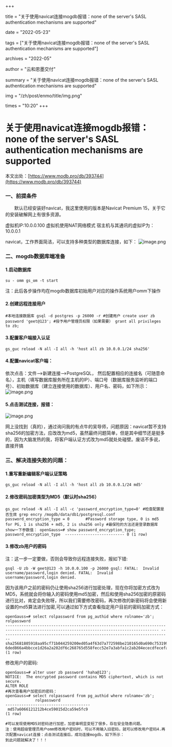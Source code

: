 +++

title = "关于使用navicat连接mogdb报错：none of the server's SASL authentication mechanisms are supported" 

date = "2022-05-23" 

tags = ["关于使用navicat连接mogdb报错：none of the server's SASL authentication mechanisms are supported"] 

archives = "2022-05" 

author = "云和恩墨交付" 

summary = "关于使用navicat连接mogdb报错：none of the server's SASL authentication mechanisms are supported"

img = "/zh/post/enmo/title/img.png" 

times = "10:20"
+++

# 关于使用navicat连接mogdb报错：none of the server's SASL authentication mechanisms are supported

本文出处：[https://www.modb.pro/db/393744](https://www.modb.pro/db/393744)

### 一、前提条件

  默认已经安装好navicat，我这里使用的版本是Navicat Premium 15，关于它的安装破解网上有很多资源。

虚拟机IP:10.0.0.100
虚拟机使用NAT网络模式
宿主机与其通讯的虚拟IP为：10.0.0.1

navicat，工作界面简洁，可以支持多种类型的数据库连接，如下：
![image.png](../images/20220413-41683e06-4b13-4aad-bfdc-5fc5cf1178ee.png)

### 二、mogdb数据库端准备

#### 1.启动数据库

```
su - omm gs_om -t start 
```

注：此后各步操作均在mogdb数据库初始用户对应的操作系统用户omm下操作

#### 2.创建远程连接用户

```
#本地连接数据库 gsql -d postgres -p 26000 -r #创建用户 create user zb password 'geet@123'; #授予用户管理员权限（如果需要） grant all privileges to zb; 
```

#### 3.配置客户端接入认证

```
gs_guc reload -N all -I all -h 'host all zb 10.0.0.1/24 sha256' 
```

#### 4.配置navicat客户端：

依次点击：文件——>新建连接——>PostgreSQL，
然后配置相应的连接名（可随意命名），主机（填写数据库服务所在主机的IP）、端口号（数据库服务监听的端口号）、初始数据库（建立连接使用的数据库）、用户名、密码，如下所示：
![image.png](../images/20220413-7d031431-db70-4bc0-a438-e66fa4eceb5f.png)

#### 5.点击测试连接，报错：

![image.png](../images/20220413-30360a6a-7249-403e-a208-68a04ba0314f.png)

网上没找到（真的），通过询问我的有点牛的吴导师，问题原因：navicat暂不支持sha256的加密方法，应改改为md5，虽然最终问题简单，但是其中细节还是挺多的，因为大脑发热的我，将客户端认证方式改为md5就处处碰壁。废话不多说，直接开搞

### 三、解决连接失败的问题：

#### 1.重写重新编辑客户端认证策略

```
gs_guc reload -N all -I all -h 'host all zb 10.0.0.1/24 md5' 
```

#### 2.修改密码加密类型为MD5（默认时sha256）

```
gs_guc reload -N all -I all -c 'password_encryption_type=0' #检查配置是否生效 grep encry /mogdb/data/db1/postgresql.conf password_encryption_type = 0		#Password storage type, 0 is md5 for PG, 1 is sha256 + md5, 2 is sha256 only #最保险的方法还是登录数据库show一下参数值： openGauss=# show password_encryption_type; password_encryption_type  -------------------------- 0 (1 row) 
```

#### 3.修改zb用户的密码

注：这一步一定要做，否则会导致你远程连接失败，报如下错:

```
gsql -U zb -W geet@123 -h 10.0.0.100 -p 26000 gsql: FATAL:  Invalid username/password,login denied. FATAL:  Invalid username/password,login denied. 
```

因为该用户之前的密码仍让使用sha256进行加密处理，现在你将加密方式改为MD5，系统就会将你输入的密码使用md5加密，然后和使用sha256加密的原密码进行比对，肯定会失败呀，所以我们需要修改密码，再次修改的新密码将会使用新设置的md5算法进行加密,可以通过如下方式查看指定用户目前的密码加密方式：

```
openGauss=# select rolpassword from pg_authid where rolname='zb';                                                                                                    rolpassword                                                                                                     ----------------------------------------------------------------------------------------------------------------------------------------- -------------------------------------------------------------------------- sha25681805918aa95cf71b044259200ed05a4f63d7a772598be210165d0a690c75319986666b3b0bb25f913e59f82a12fd5f927c141680ba82548a0ca5829267d612b4b 6ded866a4bbcce1d26a2a202df6c268765d558fecc52e7a3abfa1c2ab204ececdfecefade (1 row) 
```

修改用户的密码:

```
openGauss=# alter user zb password 'haha@123';
NOTICE:  The encrypted password contains MD5 ciphertext, which is not secure.
ALTER ROLE
#再次查看用户加密后的密码：
openGauss=# select rolpassword from pg_authid where rolname='zb';
             rolpassword             
-------------------------------------
 md57a6066121212b4ce59015d2ca59e5fc9
(1 row)

#可以发现使用MD5对密码进行加密，加密串明显变短了很多，存在安全隐患问题。
注：使用超级管理员用户omm修改用户密码时，可以不用输入旧密码，就可以修改用户密码4.再次配置navicat连接：点击测试连接后，成功连接mogdb，如下所示：
到此问题就解决了！！！
```
